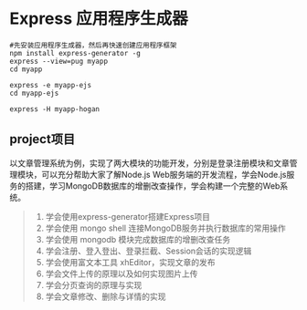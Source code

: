 # Express 应用程序生成器
```
#先安装应用程序生成器，然后再快速创建应用程序框架
npm install express-generator -g
express --view=pug myapp
cd myapp
```

```
express -e myapp-ejs
cd myapp-ejs
```

```
express -H myapp-hogan
```
## project项目
以文章管理系统为例，实现了两大模块的功能开发，分别是登录注册模块和文章管理模块，可以充分帮助大家了解Node.js Web服务端的开发流程，学会Node.js服务的搭建，学习MongoDB数据库的增删改查操作，学会构建一个完整的Web系统。

> 1. 学会使用express-generator搭建Express项目
> 2. 学会使用 mongo shell 连接MongoDB服务并执行数据库的常用操作
> 3. 学会使用 mongodb 模块完成数据库的增删改查任务
> 4. 学会注册、登入登出、登录拦截、Session会话的实现逻辑
> 5. 学会使用富文本工具 xhEditor，实现文章的发布
> 6. 学会文件上传的原理以及如何实现图片上传
> 7. 学会分页查询的原理与实现
> 8. 学会文章修改、删除与详情的实现